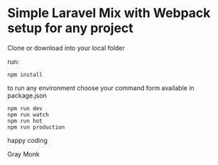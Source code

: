 # Simple Laravel Mix with Webpack setup for any project

Clone or download into your local folder

run:

`npm install`

to run any environment choose your command form available in package.json

```
npm run dev
npm run watch
npm run hot
npm run production
```

happy coding

Gray Monk
